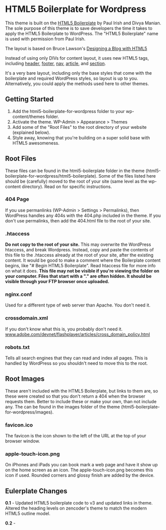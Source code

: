 HTML5 Boilerplate for Wordpress
===============================

This theme is built on the [HTML5 Boilerplate](http://html5boilerplate.com/) by Paul Irish and Divya Manian. The sole purpose of this theme is to save developers the time it takes to apply the HTML5 Boilerplate to WordPress. The "HTML5 Boilerplate" name is used with permission from Paul Irish.

The layout is based on Bruce Lawson's [Designing a Blog with HTML5](http://html5doctor.com/designing-a-blog-with-html5/)

Instead of using only DIVs for content layout, it uses new HTML5 tags, including [header](http://html5doctor.com/the-header-element/), 
[footer](http://www.w3schools.com/html5/tag_footer.asp), 
[nav](http://www.w3schools.com/html5/tag_nav.asp), 
[article](http://www.w3schools.com/html5/tag_article.asp), 
and [section](http://html5doctor.com/the-section-element/).

It's a very bare layout, including only the base styles that come with the boilerplate and required WordPress styles, so layout is up to you. Alternatively, you could apply the methods used here to other themes.

Getting Started
---------------
1. Add the html5-boilerplate-for-wordpress folder to your wp-content/themes folder.
2. Activate the theme. WP-Admin > Appearance > Themes
3. Add some of the "Root Files" to the root directory of your website (explained below).
4. Style away, knowing that you're building on a super solid base with HTML5 awesomeness.

Root Files
----------
These files can be found in the html5-boilerplate folder in the theme (html5-boilerplate-for-wordpress/html5-boilerplate). Some of the files listed here should be (carefully) moved to the root of your site (same level as the wp-content directory). Read on for specific instructions.

### 404 Page
If you use permanlinks (WP-Admin > Settings > Permalinks), then WordPress handles any 404s with the 404.php included in the theme. If you don't use permalinks, then add the 404.html file to the root of your site.

### .htaccess
**Do not copy to the root of your site.** This may overwrite the WordPress htaccess, and break Wordpress. Instead, copy and paste the contents of this file to the .htaccess already at the root of your site, after the existing content. It would be good to make a comment where the Boilerplate content begins, like "# Begin HTML5 Boilerplate". Read htaccess file for more info on what it does.
**This file may not be visible if you're viewing the folder on your computer. Files that start with a "." are often hidden. It should be visible through your FTP browser once uploaded.**

### nginx.conf
Used for a different type of web server than Apache. You don't need it.

### crossdomain.xml
If you don't know what this is, you probably don't need it.
www.adobe.com/devnet/flashplayer/articles/cross_domain_policy.html

### robots.txt
Tells all search engines that they can read and index all pages. This is handled by WordPress so you shouldn't need to move this to the root.

Root Images
-----------
These aren't included with the HTML5 Boilerplate, but links to them are, so these were created so that you don't return a 404 when the browser requests them. Better to include these or make your own, than not include any. The can be found in the images folder of the theme (html5-boilerplate-for-wordpress/images).

### favicon.ico
The favicon is the icon shown to the left of the URL at the top of your browser window.

### apple-touch-icon.png
On iPhones and iPads you can book mark a web page and have it show up on the home screen as an icon. The apple-touch-icon.png becomes this icon if used. Rounded corners and glossy finish are added by the device.

Eulerplate Changes
----------------------
__0.1__ - Updated HTML5 boilerplate code to v3 and updated links in theme. Altered the heading levels on zencoder's theme to match the modern HTML5 outline model.

__0.2__ - 